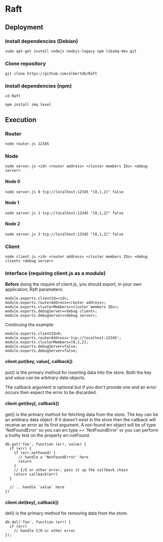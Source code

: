 # Raft
## Deployment
### Install dependencies (Debian)
`sudo apt-get install nodejs nodejs-legacy npm libzmq-dev git`
### Clone repository
`git clone https://github.com/albertdb/Raft`
### Install dependencies (npm)
`cd Raft`

`npm install zmq level`
## Execution
### Router
`node router.js 12345`
### Node
`node server.js <id> <router address> <cluster members IDs> <debug server>`
#### Node 0
`node server.js 0 tcp://localhost:12345 "[0,1,2]" false`
#### Node 1
`node server.js 1 tcp://localhost:12345 "[0,1,2]" false`
#### Node 2
`node server.js 2 tcp://localhost:12345 "[0,1,2]" false`
### Client
`node client.js <id> <router address> <cluster members IDs> <debug client> <debug server>`
### Interface (requiring client.js as a module)
**Before** doing the require of client.js, you should export, in your own application, Raft parameters:
```
module.exports.clientId=<id>;
module.exports.routerAddress=<router address>;
module.exports.clusterMembers=<cluster members IDs>;
module.exports.debugServer=<debug client>;
module.exports.debugServer=<debug server>;
```
Continuing the example:
```
module.exports.clientId=0;
module.exports.routerAddress='tcp://localhost:12345';
module.exports.clusterMembers=[0,1,2];
module.exports.debugServer=false;
module.exports.debugServer=false;
```
#### client.put(key, value[, callback])
put() is the primary method for inserting data into the store. Both the key and value can be arbitrary data objects.

The callback argument is optional but if you don't provide one and an error occurs then expect the error to be discarded.
#### client.get(key[, callback])
get() is the primary method for fetching data from the store. The key can be an arbitrary data object. If it doesn't exist in the store then the callback will receive an error as its first argument. A not-found err object will be of type 'NotFoundError' so you can err.type == 'NotFoundError' or you can perform a truthy test on the property err.notFound.
```
db.get('foo', function (err, value) {
  if (err) {
    if (err.notFound) {
      // handle a 'NotFoundError' here
      return
    }
    // I/O or other error, pass it up the callback chain
    return callback(err)
  }

  // .. handle `value` here
})
```
#### client.del(key[, callback])
del() is the primary method for removing data from the store.
```
db.del('foo', function (err) {
  if (err)
    // handle I/O or other error
});
```